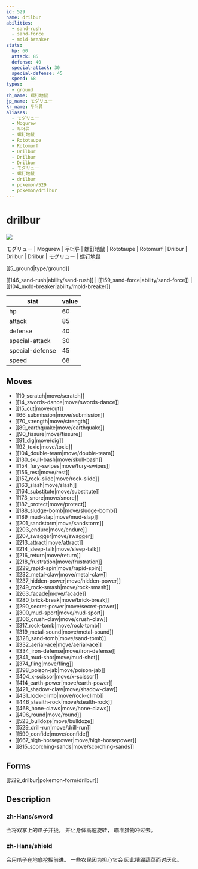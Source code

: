 ```yaml
---
id: 529
name: drilbur
abilities:
  - sand-rush
  - sand-force
  - mold-breaker
stats:
  hp: 60
  attack: 85
  defense: 40
  special-attack: 30
  special-defense: 45
  speed: 68
types:
  - ground
zh_name: 螺钉地鼠
jp_name: モグリュー
kr_name: 두더류
aliases:
  - モグリュー
  - Mogurew
  - 두더류
  - 螺釘地鼠
  - Rototaupe
  - Rotomurf
  - Drilbur
  - Drilbur
  - Drilbur
  - モグリュー
  - 螺钉地鼠
  - drilbur
  - pokemon/529
  - pokemon/drilbur
---
```

# drilbur

![](https://raw.githubusercontent.com/PokeAPI/sprites/master/sprites/pokemon/529.png)

モグリュー | Mogurew | 두더류 | 螺釘地鼠 | Rototaupe | Rotomurf | Drilbur | Drilbur | Drilbur | モグリュー | 螺钉地鼠

[[5_ground|type/ground]]

[[146_sand-rush|ability/sand-rush]] | [[159_sand-force|ability/sand-force]] | [[104_mold-breaker|ability/mold-breaker]]

|stat|value|
|---|---|
|hp|60|
|attack|85|
|defense|40|
|special-attack|30|
|special-defense|45|
|speed|68|


## Moves

- [[10_scratch|move/scratch]]
- [[14_swords-dance|move/swords-dance]]
- [[15_cut|move/cut]]
- [[66_submission|move/submission]]
- [[70_strength|move/strength]]
- [[89_earthquake|move/earthquake]]
- [[90_fissure|move/fissure]]
- [[91_dig|move/dig]]
- [[92_toxic|move/toxic]]
- [[104_double-team|move/double-team]]
- [[130_skull-bash|move/skull-bash]]
- [[154_fury-swipes|move/fury-swipes]]
- [[156_rest|move/rest]]
- [[157_rock-slide|move/rock-slide]]
- [[163_slash|move/slash]]
- [[164_substitute|move/substitute]]
- [[173_snore|move/snore]]
- [[182_protect|move/protect]]
- [[188_sludge-bomb|move/sludge-bomb]]
- [[189_mud-slap|move/mud-slap]]
- [[201_sandstorm|move/sandstorm]]
- [[203_endure|move/endure]]
- [[207_swagger|move/swagger]]
- [[213_attract|move/attract]]
- [[214_sleep-talk|move/sleep-talk]]
- [[216_return|move/return]]
- [[218_frustration|move/frustration]]
- [[229_rapid-spin|move/rapid-spin]]
- [[232_metal-claw|move/metal-claw]]
- [[237_hidden-power|move/hidden-power]]
- [[249_rock-smash|move/rock-smash]]
- [[263_facade|move/facade]]
- [[280_brick-break|move/brick-break]]
- [[290_secret-power|move/secret-power]]
- [[300_mud-sport|move/mud-sport]]
- [[306_crush-claw|move/crush-claw]]
- [[317_rock-tomb|move/rock-tomb]]
- [[319_metal-sound|move/metal-sound]]
- [[328_sand-tomb|move/sand-tomb]]
- [[332_aerial-ace|move/aerial-ace]]
- [[334_iron-defense|move/iron-defense]]
- [[341_mud-shot|move/mud-shot]]
- [[374_fling|move/fling]]
- [[398_poison-jab|move/poison-jab]]
- [[404_x-scissor|move/x-scissor]]
- [[414_earth-power|move/earth-power]]
- [[421_shadow-claw|move/shadow-claw]]
- [[431_rock-climb|move/rock-climb]]
- [[446_stealth-rock|move/stealth-rock]]
- [[468_hone-claws|move/hone-claws]]
- [[496_round|move/round]]
- [[523_bulldoze|move/bulldoze]]
- [[529_drill-run|move/drill-run]]
- [[590_confide|move/confide]]
- [[667_high-horsepower|move/high-horsepower]]
- [[815_scorching-sands|move/scorching-sands]]

## Forms



[[529_drilbur|pokemon-form/drilbur]]

## Description

### zh-Hans/sword

会将双掌上的爪子并拢，
并让身体高速旋转，
瞄准猎物冲过去。

### zh-Hans/shield

会用爪子在地底挖掘前进。
一些农民因为担心它会
因此糟蹋蔬菜而讨厌它。

